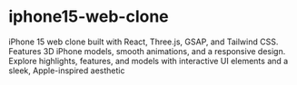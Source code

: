 # iphone15-web-clone
iPhone 15 web clone built with React, Three.js, GSAP, and Tailwind CSS. Features 3D iPhone models, smooth animations, and a responsive design. Explore highlights, features, and models with interactive UI elements and a sleek, Apple-inspired aesthetic
